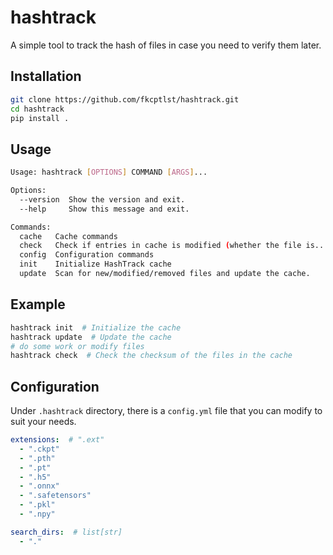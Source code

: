# hashtrack

A simple tool to track the hash of files in case you need to verify them later.

## Installation

```bash
git clone https://github.com/fkcptlst/hashtrack.git
cd hashtrack
pip install .
```

## Usage

```bash
Usage: hashtrack [OPTIONS] COMMAND [ARGS]...

Options:
  --version  Show the version and exit.
  --help     Show this message and exit.

Commands:
  cache   Cache commands
  check   Check if entries in cache is modified (whether the file is...
  config  Configuration commands
  init    Initialize HashTrack cache
  update  Scan for new/modified/removed files and update the cache.
```

## Example

```bash
hashtrack init  # Initialize the cache
hashtrack update  # Update the cache
# do some work or modify files
hashtrack check  # Check the checksum of the files in the cache
```

## Configuration

Under `.hashtrack` directory, there is a `config.yml` file that you can modify to suit your needs.

```yaml
extensions:  # ".ext"
  - ".ckpt"
  - ".pth"
  - ".pt"
  - ".h5"
  - ".onnx"
  - ".safetensors"
  - ".pkl"
  - ".npy"

search_dirs:  # list[str]
  - "."
```